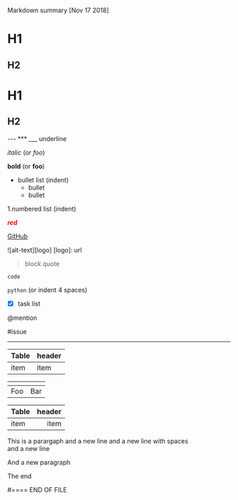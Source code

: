 Markdown summary [Nov 17 2018]
# H1

## H2

H1
==

H2
--

--- *** ___  underline

*italic*  (or _foo_)

**bold**  (or __foo__)

* bullet list (indent)
  - bullet
  + bullet

1.numbered list (indent)

<span style="color:red">**_red_**</span>

[GitHub](http://github.com)

![alt-text][logo]
[logo]: url

> block quote

`code`

``` python ```   (or indent 4 spaces)

- [x] task list

@mention

#issue

----------------------------

Table  | header
-------| ------
item   | item

| <!-- -->    | <!-- -->    |
|-------------|-------------|
| Foo         | Bar         |

| Table   | header |
| ------- | ------: |
| item    | item |

This is a parargaph
and a new line
and a new line with spaces   
and a new line

And a new paragraph

The end

#==== END OF FILE


